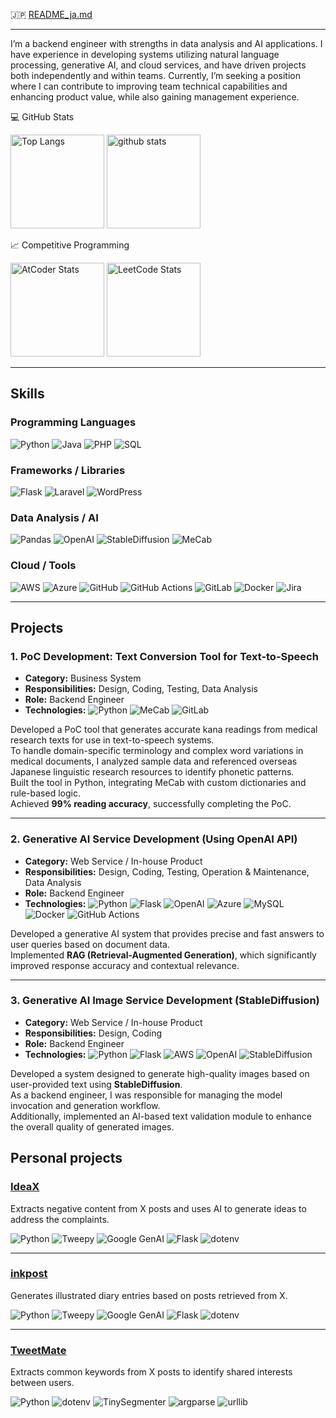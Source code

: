 🇯🇵 [README_ja.md](https://github.com/Syogo-Suganoya/Syogo-Suganoya/blob/main/README_ja.md)

---

I’m a backend engineer with strengths in data analysis and AI applications.
I have experience in developing systems utilizing natural language processing, generative AI, and cloud services, and have driven projects both independently and within teams.
Currently, I’m seeking a position where I can contribute to improving team technical capabilities and enhancing product value, while also gaining management experience.

💻 GitHub Stats

<p align="left"> 
  <img alt="Top Langs" height="150px" src="https://github-readme-stats.vercel.app/api/top-langs/?username=Syogo-Suganoya&layout=compact&show_icons=true&theme=onedark" />
  <img alt="github stats" height="150px" src="https://github-readme-stats.vercel.app/api?username=Syogo-Suganoya&theme=onedark&show_icons=ture" />
</p>


📈 Competitive Programming

<p align="left">
  <img alt="AtCoder Stats" height="150px" src="https://atcoder-readme-stats.vercel.app/stats/ssuga">
  <img alt="LeetCode Stats" height="150px" src="https://leetcard.jacoblin.cool/ssuga?theme=dark">
</p>

---

## Skills
### Programming Languages
![Python](https://img.shields.io/badge/Python-3670A0?style=flat&logo=python&logoColor=white)
![Java](https://img.shields.io/badge/Java-007396?style=flat&logo=java&logoColor=white)
![PHP](https://img.shields.io/badge/PHP-777BB4?style=flat&logo=php&logoColor=white)
![SQL](https://img.shields.io/badge/SQL-4479A1?style=flat&logo=postgresql&logoColor=white)

### Frameworks / Libraries
![Flask](https://img.shields.io/badge/Flask-000000?style=flat&logo=flask&logoColor=white)
![Laravel](https://img.shields.io/badge/Laravel-FF2D20?style=flat&logo=laravel&logoColor=white)
![WordPress](https://img.shields.io/badge/WordPress-21759B?style=flat&logo=wordpress&logoColor=white)

### Data Analysis / AI
![Pandas](https://img.shields.io/badge/Pandas-150458?style=flat)
![OpenAI](https://img.shields.io/badge/OpenAI-412991?style=flat&logo=openai&logoColor=white) 
![StableDiffusion](https://img.shields.io/badge/StableDiffusion-FF69B4?style=flat)
![MeCab](https://img.shields.io/badge/MeCab-5C2D91?style=flat&logo=appveyor&logoColor=white)

### Cloud / Tools
![AWS](https://img.shields.io/badge/AWS-232F3E?style=flat&logo=amazon-aws&logoColor=white)
![Azure](https://img.shields.io/badge/Azure-0089D6?style=flat&logo=microsoft-azure&logoColor=white)
![GitHub](https://img.shields.io/badge/GitHub-181717?style=flat&logo=github&logoColor=white)
![GitHub Actions](https://img.shields.io/badge/GitHub_Actions-2088FF?style=flat&logo=github-actions&logoColor=white)
![GitLab](https://img.shields.io/badge/GitLab-FCA121?style=flat&logo=gitlab&logoColor=white)
![Docker](https://img.shields.io/badge/Docker-2496ED?style=flat&logo=docker&logoColor=white)
![Jira](https://img.shields.io/badge/Jira-0052CC?style=flat&logo=jira&logoColor=white)

---

## Projects

### 1. PoC Development: Text Conversion Tool for Text-to-Speech
- **Category:** Business System  
- **Responsibilities:** Design, Coding, Testing, Data Analysis  
- **Role:** Backend Engineer  
- **Technologies:**
![Python](https://img.shields.io/badge/Python-3776AB?style=flat&logo=python&logoColor=white)
![MeCab](https://img.shields.io/badge/MeCab-5C2D91?style=flat&logo=appveyor&logoColor=white)
![GitLab](https://img.shields.io/badge/GitLab-FCA121?style=flat&logo=gitlab&logoColor=white)

Developed a PoC tool that generates accurate kana readings from medical research texts for use in text-to-speech systems.  
To handle domain-specific terminology and complex word variations in medical documents, I analyzed sample data and referenced overseas Japanese linguistic research resources to identify phonetic patterns.  
Built the tool in Python, integrating MeCab with custom dictionaries and rule-based logic.  
Achieved **99% reading accuracy**, successfully completing the PoC.

---

### 2. Generative AI Service Development (Using OpenAI API)
- **Category:** Web Service / In-house Product  
- **Responsibilities:** Design, Coding, Testing, Operation & Maintenance, Data Analysis  
- **Role:** Backend Engineer  
- **Technologies:**
![Python](https://img.shields.io/badge/Python-3776AB?style=flat&logo=python&logoColor=white) 
![Flask](https://img.shields.io/badge/Flask-000000?style=flat&logo=flask&logoColor=white) 
![OpenAI](https://img.shields.io/badge/OpenAI-412991?style=flat&logo=openai&logoColor=white) 
![Azure](https://img.shields.io/badge/Azure-0078D4?style=flat&logo=microsoft-azure&logoColor=white) 
![MySQL](https://img.shields.io/badge/MySQL-4479A1?style=flat&logo=mysql&logoColor=white) 
![Docker](https://img.shields.io/badge/Docker-2496ED?style=flat&logo=docker&logoColor=white) 
![GitHub Actions](https://img.shields.io/badge/GitHub_Actions-2088FF?style=flat&logo=github-actions&logoColor=white)

Developed a generative AI system that provides precise and fast answers to user queries based on document data.  
Implemented **RAG (Retrieval-Augmented Generation)**, which significantly improved response accuracy and contextual relevance.

---

### 3. Generative AI Image Service Development (StableDiffusion)
- **Category:** Web Service / In-house Product  
- **Responsibilities:** Design, Coding  
- **Role:** Backend Engineer  
- **Technologies:**
![Python](https://img.shields.io/badge/Python-3776AB?style=flat&logo=python&logoColor=white) 
![Flask](https://img.shields.io/badge/Flask-000000?style=flat&logo=flask&logoColor=white) 
![AWS](https://img.shields.io/badge/AWS-232F3E?style=flat&logo=amazon-aws&logoColor=white) 
![OpenAI](https://img.shields.io/badge/OpenAI-412991?style=flat&logo=openai&logoColor=white) 
![StableDiffusion](https://img.shields.io/badge/StableDiffusion-FF6D00?style=flat)

Developed a system designed to generate high-quality images based on user-provided text using **StableDiffusion**.  
As a backend engineer, I was responsible for managing the model invocation and generation workflow.  
Additionally, implemented an AI-based text validation module to enhance the overall quality of generated images.

## Personal projects
### [IdeaX](https://github.com/Syogo-Suganoya/IdeaX)

Extracts negative content from X posts and uses AI to generate ideas to address the complaints.

![Python](https://img.shields.io/badge/Python-3776AB?style=flat&logo=python&logoColor=white)
![Tweepy](https://img.shields.io/badge/Tweepy-1DA1F2?style=flat&logo=twitter&logoColor=white)
![Google GenAI](https://img.shields.io/badge/Google_GenAI-4285F4?style=flat&logo=google&logoColor=white)
![Flask](https://img.shields.io/badge/Flask-000000?style=flat&logo=flask&logoColor=white)
![dotenv](https://img.shields.io/badge/dotenv-000000?style=flat&logo=dotenv&logoColor=white)

---

### [inkpost](https://github.com/Syogo-Suganoya/inkpost)

Generates illustrated diary entries based on posts retrieved from X.

![Python](https://img.shields.io/badge/Python-3776AB?style=flat&logo=python&logoColor=white)
![Tweepy](https://img.shields.io/badge/Tweepy-1DA1F2?style=flat&logo=twitter&logoColor=white)
![Google GenAI](https://img.shields.io/badge/Google_GenAI-4285F4?style=flat&logo=google&logoColor=white)
![Flask](https://img.shields.io/badge/Flask-000000?style=flat&logo=flask&logoColor=white)
![dotenv](https://img.shields.io/badge/dotenv-000000?style=flat&logo=dotenv&logoColor=white)

---

### [TweetMate](https://github.com/Syogo-Suganoya/TweetMate)

Extracts common keywords from X posts to identify shared interests between users.

![Python](https://img.shields.io/badge/Python-3776AB?style=flat&logo=python&logoColor=white)
![dotenv](https://img.shields.io/badge/dotenv-000000?style=flat&logo=dotenv&logoColor=white)
![TinySegmenter](https://img.shields.io/badge/TinySegmenter-FFA500?style=flat)
![argparse](https://img.shields.io/badge/argparse-6A5ACD?style=flat)
![urllib](https://img.shields.io/badge/urllib-4682B4?style=flat)
